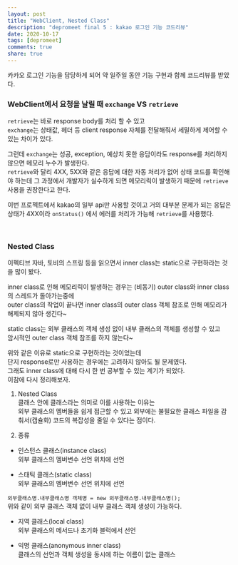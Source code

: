 ```yaml
---
layout: post
title: "WebClient, Nested Class"  
description: "depromeet final 5 : kakao 로그인 기능 코드리뷰"
date: 2020-10-17
tags: [depromeet]
comments: true
share: true
--- 
```


카카오 로그인 기능을 담당하게 되어 약 일주일 동안 기능 구현과 함께 코드리뷰를 받았다.   


### WebClient에서 요청을 날릴 때 `exchange` VS `retrieve`    

`retrieve`는 바로 response body를 처리 할 수 있고   
`exchange`는 상태값, 헤더 등 client response 자체를 전달해줘서 세밀하게 제어할 수 있는 차이가 있다.   

그런데 `exchange`는 성공, exception, 예상치 못한 응담이라도 response를 처리하지 않으면 메모리 누수가 발생한다.     
`retrieve`와 달리 4XX, 5XX와 같은 응답에 대한 자동 처리가 없어 상태 코드를 확인해야 하는데 그 과정에서 개발자가 실수하게 되면 메모리릭이 발생하기 때문에 `retrieve` 사용을 권장한다고 한다.       

이번 프로젝트에서 kakao의 일부 api만 사용할 것이고 거의 대부분 문제가 되는 응답은 상태가 4XX이라 `onStatus()` 에서 에러를 처리가 가능해 `retrieve`를 사용했다.        



<br />      



### Nested Class       

이펙티브 자바, 토비의 스프링 등을 읽으면서 inner class는 static으로 구현하라는 것을 많이 봤다.         

inner class로 인해 메모리릭이 발생하는 경우는 (비동기) outer class와 inner class의 스레드가 돌아가는중에    
outer class의 작업이 끝나면 inner class의 outer class 객체 참조로 인해 메모리가 해제되지 않아 생긴다~      
 
static class는 외부 클래스의 객체 생성 없이 내부 클래스의 객체를 생성할 수 있고  
암시적인 outer class 객체 참조를 하지 않는다~       

위와 같은 이유로 static으로 구현하라는 것이었는데         
단지 response로만 사용하는 경우에는 고려하지 않아도 될 문제였다.       
그래도 inner class에 대해 다시 한 번 공부할 수 있는 계기가 되었다.         
이참에 다시 정리해보자.     


1. Nested Class        
클래스 안에 클래스라는 의미로 이를 사용하는 이유는   
외부 클래스의 멤버들을 쉽게 접근할 수 있고 외부에는 불필요한 클래스 파일을 감춰서(캡슐화) 코드의 복잡성을 줄일 수 있다는 점이다.                



2. 종류    

- 인스턴스 클래스(instance class)      
외부 클래스의 멤버변수 선언 위치에 선언     


- 스태틱 클래스(static class)    
외부 클래스의 멤버변수 선언 위치에 선언       

`외부클래스명.내부클래스명 객체명 = new 외부클래스명.내부클래스명();`    
위와 같이 외부 클래스 객체 없이 내부 클래스 객체 생성이 가능하다.            


- 지역 클래스(local class)     
외부 클래스의 메서드나 초기화 블럭에서 선언       


- 익명 클래스(anonymous inner class)        
클래스의 선언과 객체 생성을 동시에 하는 이름이 없는 클래스                       





 
 
 
 
 
 
 
 
 
 
 
 
 
 
 
 
 
 
 